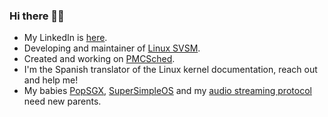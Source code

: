 ### Hi there 👋🐧

- My LinkedIn is [here](https://www.linkedin.com/in/carlos-bilbao-kernel/).
- Developing and maintainer of [Linux SVSM](https://github.com/AMDESE/linux-svsm).
- Created and working on [PMCSched](https://github.com/jcsaezal/pmctrack/releases/tag/v3.0). 
-  I'm the Spanish translator of the Linux kernel documentation, reach out and help me!
-  My babies [PopSGX](https://github.com/Zildj1an/PopSGX), [SuperSimpleOS](https://github.com/Zildj1an/SuperSimpleOS) and my [audio streaming protocol](https://github.com/Zildj1an/Audio-Streaming-Protocol/blob/master/REPORT.pdf) need new parents.
